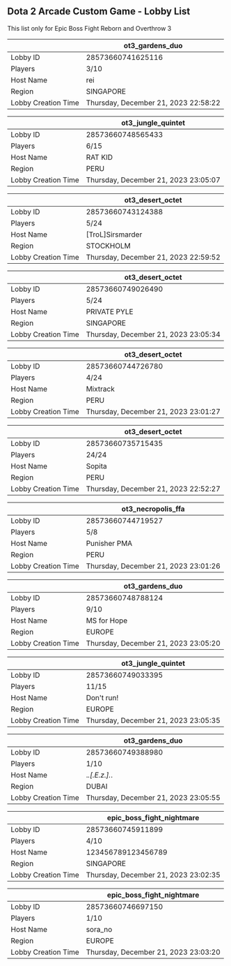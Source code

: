 ## Dota 2 Arcade Custom Game - Lobby List

This list only for Epic Boss Fight Reborn and Overthrow 3

|  | ot3_gardens_duo |
| ------ | ------ |
| Lobby ID | 28573660741625116 |
| Players | 3/10 |
| Host Name | rei |
| Region | SINGAPORE |
| Lobby Creation Time | Thursday, December 21, 2023 22:58:22 |


|  | ot3_jungle_quintet |
| ------ | ------ |
| Lobby ID | 28573660748565433 |
| Players | 6/15 |
| Host Name | RAT KID |
| Region | PERU |
| Lobby Creation Time | Thursday, December 21, 2023 23:05:07 |


|  | ot3_desert_octet |
| ------ | ------ |
| Lobby ID | 28573660743124388 |
| Players | 5/24 |
| Host Name | [TroL]Sirsmarder |
| Region | STOCKHOLM |
| Lobby Creation Time | Thursday, December 21, 2023 22:59:52 |


|  | ot3_desert_octet |
| ------ | ------ |
| Lobby ID | 28573660749026490 |
| Players | 5/24 |
| Host Name | PRIVATE PYLE |
| Region | SINGAPORE |
| Lobby Creation Time | Thursday, December 21, 2023 23:05:34 |


|  | ot3_desert_octet |
| ------ | ------ |
| Lobby ID | 28573660744726780 |
| Players | 4/24 |
| Host Name | Mixtrack |
| Region | PERU |
| Lobby Creation Time | Thursday, December 21, 2023 23:01:27 |


|  | ot3_desert_octet |
| ------ | ------ |
| Lobby ID | 28573660735715435 |
| Players | 24/24 |
| Host Name | Sopita |
| Region | PERU |
| Lobby Creation Time | Thursday, December 21, 2023 22:52:27 |


|  | ot3_necropolis_ffa |
| ------ | ------ |
| Lobby ID | 28573660744719527 |
| Players | 5/8 |
| Host Name | Punisher PMA |
| Region | PERU |
| Lobby Creation Time | Thursday, December 21, 2023 23:01:26 |


|  | ot3_gardens_duo |
| ------ | ------ |
| Lobby ID | 28573660748788124 |
| Players | 9/10 |
| Host Name | MS for Hope |
| Region | EUROPE |
| Lobby Creation Time | Thursday, December 21, 2023 23:05:20 |


|  | ot3_jungle_quintet |
| ------ | ------ |
| Lobby ID | 28573660749033395 |
| Players | 11/15 |
| Host Name | Don't run! |
| Region | EUROPE |
| Lobby Creation Time | Thursday, December 21, 2023 23:05:35 |


|  | ot3_gardens_duo |
| ------ | ------ |
| Lobby ID | 28573660749388980 |
| Players | 1/10 |
| Host Name | .*.[.E.z.].*. |
| Region | DUBAI |
| Lobby Creation Time | Thursday, December 21, 2023 23:05:55 |


|  | epic_boss_fight_nightmare |
| ------ | ------ |
| Lobby ID | 28573660745911899 |
| Players | 4/10 |
| Host Name | 123456789123456789 |
| Region | SINGAPORE |
| Lobby Creation Time | Thursday, December 21, 2023 23:02:35 |


|  | epic_boss_fight_nightmare |
| ------ | ------ |
| Lobby ID | 28573660746697150 |
| Players | 1/10 |
| Host Name | sora_no |
| Region | EUROPE |
| Lobby Creation Time | Thursday, December 21, 2023 23:03:20 |


